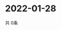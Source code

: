# 2022-01-28
  共 0条

  <!-- BEGIN -->
  <!-- 最后更新时间Fri Jan 28 2022 12:08:51 GMT+0000 (Coordinated Universal Time) -->
  
  <!-- END -->
  
  